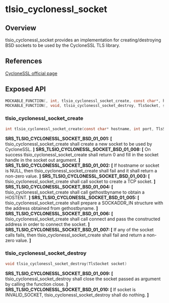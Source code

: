 tlsio_cyclonessl_socket
=============

## Overview

tlsio_cyclonessl_socket provides an implementation for creating/destroying BSD sockets to be used by the CycloneSSL TLS library.

## References

[CycloneSSL official page](http://www.oryx-embedded.com/cyclone_ssl.html)

## Exposed API

```c
MOCKABLE_FUNCTION(, int, tlsio_cyclonessl_socket_create, const char*, hostname, int, port, TlsSocket* socket);
MOCKABLE_FUNCTION(, void, tlsio_cyclonessl_socket_destroy, TlsSocket, socket);
```


### tlsio_cyclonessl_socket_create

```c
int tlsio_cyclonessl_socket_create(const char* hostname, int port, TlsSocket* socket);
```

**SRS_TLSIO_CYCLONESSL_SOCKET_BSD_01_001: [** tlsio_cyclonessl_socket_create shall create a new socket to be used by CycloneSSL. **]**
**SRS_TLSIO_CYCLONESSL_SOCKET_BSD_01_008: [** On success tlsio_cyclonessl_socket_create shall return 0 and fill in the socket handle in the socket out argument. **]**
**SRS_TLSIO_CYCLONESSL_SOCKET_BSD_01_002: [** If hostname or socket is NULL, then tlsio_cyclonessl_socket_create shall fail and it shall return a non-zero value. **]**
**SRS_TLSIO_CYCLONESSL_SOCKET_BSD_01_003: [** tlsio_cyclonessl_socket_create shall call socket to create a TCP socket. **]**
**SRS_TLSIO_CYCLONESSL_SOCKET_BSD_01_004: [** tlsio_cyclonessl_socket_create shall call gethostbyname to obtain a HOSTENT. **]**
**SRS_TLSIO_CYCLONESSL_SOCKET_BSD_01_005: [** tlsio_cyclonessl_socket_create shall prepare a SOCKADDR_IN structure with the address obtained from gethostbyname. **]**
**SRS_TLSIO_CYCLONESSL_SOCKET_BSD_01_006: [** tlsio_cyclonessl_socket_create shall call connect and pass the constructed address in order to connect the socket. **]**
**SRS_TLSIO_CYCLONESSL_SOCKET_BSD_01_007: [** If any of the socket calls fails, then tlsio_cyclonessl_socket_create shall fail and return a non-zero value. **]**

### tlsio_cyclonessl_socket_destroy

```c
void tlsio_cyclonessl_socket_destroy(TlsSocket socket)
```

**SRS_TLSIO_CYCLONESSL_SOCKET_BSD_01_009: [** tlsio_cyclonessl_socket_destroy shall close the socket passed as argument by calling the function close. **]**
**SRS_TLSIO_CYCLONESSL_SOCKET_BSD_01_010: [** If socket is INVALID_SOCKET, tlsio_cyclonessl_socket_destroy shall do nothing. **]**